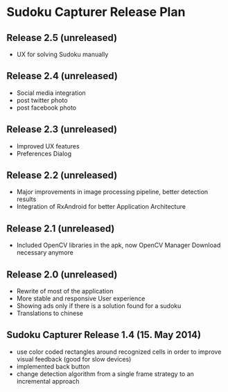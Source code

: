 # Sudoku Capturer Release Plan

## Release 2.5 (unreleased)

- UX for solving Sudoku manually

## Release 2.4 (unreleased)

- Social media integration
- post twitter photo
- post facebook photo

## Release 2.3 (unreleased)

- Improved UX features
- Preferences Dialog

## Release 2.2 (unreleased)

- Major improvements in image processing pipeline, better detection results
- Integration of RxAndroid for better Application Architecture

## Release 2.1 (unreleased)

- Included OpenCV libraries in the apk, now OpenCV Manager Download necessary anymore

## Release 2.0 (unreleased)

- Rewrite of most of the application
- More stable and responsive User experience
- Showing ads only if there is a solution found for a sudoku
- Translations to chinese

## Sudoku Capturer Release 1.4 (15. May 2014)

- use color coded rectangles around recognized cells in order to improve visual feedback (good for slow devices)
- implemented back button
- change detection algorithm from a single frame strategy to an incremental approach